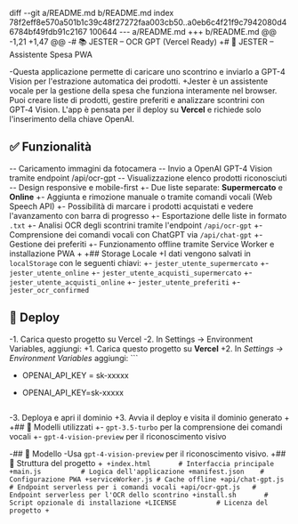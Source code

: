 diff --git a/README.md b/README.md
index 78f2eff8e570a501b1c39c48f27272faa003cb50..a0eb6c4f21f9c7942080d46784bf49fdb91c2167 100644
--- a/README.md
+++ b/README.md
@@ -1,21 +1,47 @@
-# 📚 JESTER – OCR GPT (Vercel Ready)
+# 🛒 JESTER – Assistente Spesa PWA
 
-Questa applicazione permette di caricare uno scontrino e inviarlo a GPT-4 Vision per l'estrazione automatica dei prodotti.
+Jester è un assistente vocale per la gestione della spesa che funziona interamente nel browser. Puoi creare liste di prodotti, gestire preferiti e analizzare scontrini con GPT‑4 Vision. L'app è pensata per il deploy su **Vercel** e richiede solo l'inserimento della chiave OpenAI.
 
 ## ✅ Funzionalità
-- Caricamento immagini da fotocamera
-- Invio a OpenAI GPT-4 Vision tramite endpoint /api/ocr-gpt
-- Visualizzazione elenco prodotti riconosciuti
-- Design responsive e mobile-first
+- Due liste separate: **Supermercato** e **Online**
+- Aggiunta e rimozione manuale o tramite comandi vocali (Web Speech API)
+- Possibilità di marcare i prodotti acquistati e vedere l'avanzamento con barra di progresso
+- Esportazione delle liste in formato `.txt`
+- Analisi OCR degli scontrini tramite l'endpoint `/api/ocr-gpt`
+- Comprensione dei comandi vocali con ChatGPT via `/api/chat-gpt`
+- Gestione dei preferiti
+- Funzionamento offline tramite Service Worker e installazione PWA
+
+## Storage Locale
+I dati vengono salvati in `localStorage` con le seguenti chiavi:
+- `jester_utente_supermercato`
+- `jester_utente_online`
+- `jester_utente_acquisti_supermercato`
+- `jester_utente_acquisti_online`
+- `jester_utente_preferiti`
+- `jester_ocr_confirmed`
 
 ## 🚀 Deploy
-1. Carica questo progetto su Vercel
-2. In Settings → Environment Variables, aggiungi:
+1. Carica questo progetto su **Vercel**
+2. In *Settings → Environment Variables* aggiungi:
    ```
-   OPENAI_API_KEY = sk-xxxxx
+   OPENAI_API_KEY=sk-xxxxx
    ```
-3. Deploya e apri il dominio
+3. Avvia il deploy e visita il dominio generato
+
+## 🧠 Modelli utilizzati
+- `gpt-3.5-turbo` per la comprensione dei comandi vocali
+- `gpt-4-vision-preview` per il riconoscimento visivo
 
-## 🧠 Modello
-Usa `gpt-4-vision-preview` per il riconoscimento visivo.
+## 📂 Struttura del progetto
+```
+index.html       # Interfaccia principale
+main.js          # Logica dell'applicazione
+manifest.json    # Configurazione PWA
+serviceWorker.js # Cache offline
+api/chat-gpt.js  # Endpoint serverless per i comandi vocali
+api/ocr-gpt.js   # Endpoint serverless per l'OCR dello scontrino
+install.sh       # Script opzionale di installazione
+LICENSE          # Licenza del progetto
+```
 
